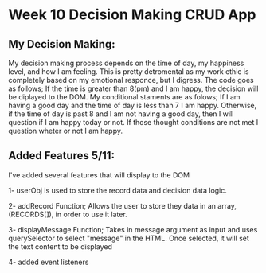 # Week 10 Decision Making CRUD App

## My Decision Making:

My decision making process depends on the time of day, my happiness level, and how I am feeling. This is pretty detromental as my work ethic is completely based on my emotional responce, but I digress. The code goes as follows; If the time is greater than 8(pm) and I am happy, the decision will be diplayed to the DOM. My conditional staments are as folows; If I am having a good day and the time of day is less than 7 I am happy. Otherwise, if the time of day is past 8 and I am not having a good day, then I will question if I am happy today or not. If those thought conditions are not met I question wheter or not I am happy.

## Added Features 5/11:

I've added several features that will display to the DOM

1- userObj is used to store the record data and decision data logic.

2- addRecord Function; Allows the user to store they data in an array, (RECORDS[]), in order to use it later.

3- displayMessage Function; Takes in message argument as input and uses querySelector to select "message" in the HTML. Once      selected, it will set the text content to be displayed

4- added event listeners